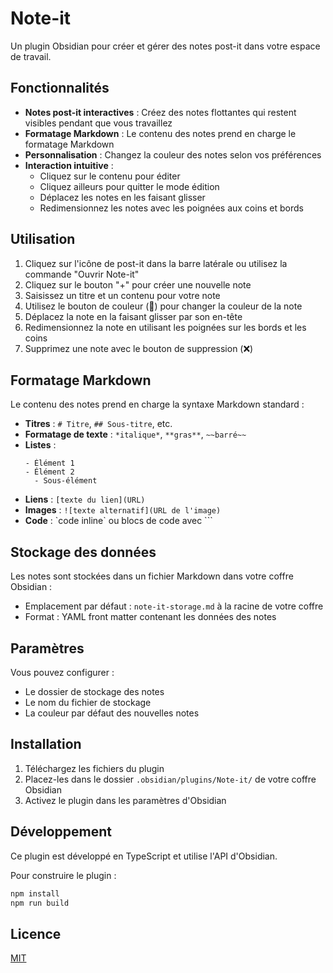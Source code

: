 # Note-it

Un plugin Obsidian pour créer et gérer des notes post-it dans votre espace de travail.

## Fonctionnalités

- **Notes post-it interactives** : Créez des notes flottantes qui restent visibles pendant que vous travaillez
- **Formatage Markdown** : Le contenu des notes prend en charge le formatage Markdown
- **Personnalisation** : Changez la couleur des notes selon vos préférences
- **Interaction intuitive** : 
  - Cliquez sur le contenu pour éditer
  - Cliquez ailleurs pour quitter le mode édition
  - Déplacez les notes en les faisant glisser
  - Redimensionnez les notes avec les poignées aux coins et bords

## Utilisation

1. Cliquez sur l'icône de post-it dans la barre latérale ou utilisez la commande "Ouvrir Note-it"
2. Cliquez sur le bouton "+" pour créer une nouvelle note
3. Saisissez un titre et un contenu pour votre note
4. Utilisez le bouton de couleur (🎨) pour changer la couleur de la note
5. Déplacez la note en la faisant glisser par son en-tête
6. Redimensionnez la note en utilisant les poignées sur les bords et les coins
7. Supprimez une note avec le bouton de suppression (❌)

## Formatage Markdown

Le contenu des notes prend en charge la syntaxe Markdown standard :

- **Titres** : `# Titre`, `## Sous-titre`, etc.
- **Formatage de texte** : `*italique*`, `**gras**`, `~~barré~~`
- **Listes** : 
  ```
  - Élément 1
  - Élément 2
    - Sous-élément
  ```
- **Liens** : `[texte du lien](URL)`
- **Images** : `![texte alternatif](URL de l'image)`
- **Code** : \`code inline\` ou blocs de code avec \```

## Stockage des données

Les notes sont stockées dans un fichier Markdown dans votre coffre Obsidian :
- Emplacement par défaut : `note-it-storage.md` à la racine de votre coffre
- Format : YAML front matter contenant les données des notes

## Paramètres

Vous pouvez configurer :
- Le dossier de stockage des notes
- Le nom du fichier de stockage
- La couleur par défaut des nouvelles notes

## Installation

1. Téléchargez les fichiers du plugin
2. Placez-les dans le dossier `.obsidian/plugins/Note-it/` de votre coffre Obsidian
3. Activez le plugin dans les paramètres d'Obsidian

## Développement

Ce plugin est développé en TypeScript et utilise l'API d'Obsidian.

Pour construire le plugin :
```bash
npm install
npm run build
```

## Licence

[MIT](LICENSE)
